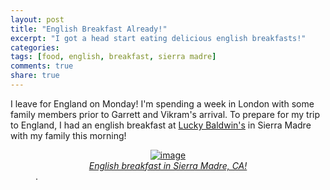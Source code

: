 ```yaml
---
layout: post
title: "English Breakfast Already!"
excerpt: "I got a head start eating delicious english breakfasts!"
categories: 
tags: [food, english, breakfast, sierra madre]
comments: true
share: true
---
```


I leave for England on Monday!  I'm spending a week in London with some family
members prior to Garrett and Vikram's arrival.  To prepare for my trip to
England, I had an english breakfast at [Lucky Baldwin's](http://www.luckybaldwins.com)
in Sierra Madre with my family this morning!

<figure class="full">
	<figcaption><a href="{{site.url}}/images/english_breakfast_la/IMG_1433.jpg" title="English breakfast in Sierra Madre, CA!"><center><img src="{{site.url}}/images/english_breakfast_la/IMG_1433.jpg" alt="image"></center><center><i>English breakfast in Sierra Madre, CA!</i></center></a>.</figcaption>
</figure>
